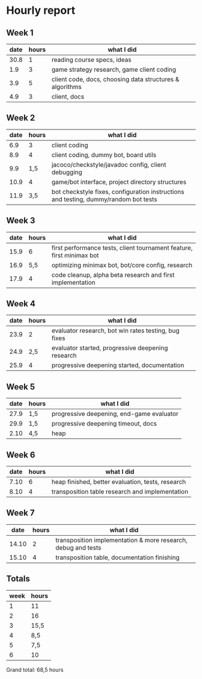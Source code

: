 # Hourly report

## Week 1
date | hours | what I did
------------ | ------------- | -----------------------------------------------
30.8 | 1 | reading course specs, ideas
1.9 | 3 | game strategy research, game client coding
3.9 | 5 | client code, docs, choosing data structures & algorithms 
4.9 | 3 | client, docs

## Week 2
date | hours | what I did
------------ | ------------- | -----------------------------------------------
6.9 | 3 | client coding
8.9 | 4 | client coding, dummy bot, board utils 
9.9 | 1,5 | jacoco/checkstyle/javadoc config, client debugging
10.9 | 4 | game/bot interface, project directory structures
11.9 | 3,5 | bot checkstyle fixes, configuration instructions and testing, dummy/random bot tests

## Week 3
date | hours | what I did
------------ | ------------- | -----------------------------------------------
15.9 | 6 | first performance tests, client tournament feature, first minimax bot
16.9 | 5,5 | optimizing minimax bot, bot/core config, research
17.9 | 4 | code cleanup, alpha beta research and first implementation

## Week 4
date | hours | what I did
------------ | ------------- | -----------------------------------------------
23.9 | 2 | evaluator research, bot win rates testing, bug fixes
24.9 | 2,5 | evaluator started, progressive deepening research
25.9 | 4 | progressive deepening started, documentation

## Week 5
date | hours | what I did
------------ | ------------- | -----------------------------------------------
27.9 | 1,5 | progressive deepening, end-game evaluator
29.9 | 1,5 | progressive deepening timeout, docs
2.10 | 4,5 | heap

## Week 6
date | hours | what I did
------------ | ------------- | -----------------------------------------------
7.10 | 6 | heap finished, better evaluation, tests, research
8.10 | 4 | transposition table research and implementation

## Week 7

date | hours | what I did
------------ | ------------- | -----------------------------------------------
14.10 | 2 | transposition implementation & more research, debug and tests
15.10 | 4 | transposition table, documentation finishing

## Totals
week | hours
------|------
1 | 11
2 | 16
3 | 15,5
4 | 8,5
5 | 7,5
6 | 10

Grand total: 68,5 hours
